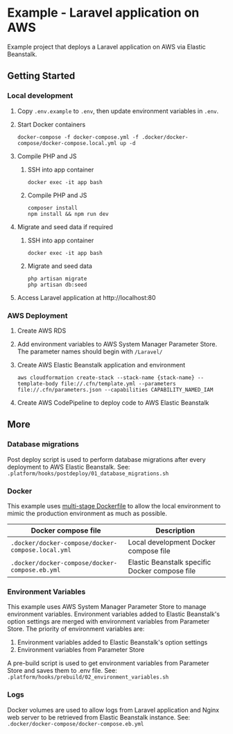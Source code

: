 # Example - Laravel application on AWS

Example project that deploys a Laravel application on AWS via Elastic Beanstalk.

## Getting Started

### Local development

1. Copy `.env.example` to `.env`, then update environment variables in `.env`.

2. Start Docker containers

    `docker-compose -f docker-compose.yml -f .docker/docker-compose/docker-compose.local.yml up -d`

3. Compile PHP and JS

    1. SSH into app container

        `docker exec -it app bash`

    2. Compile PHP and JS

        ```
        composer install
        npm install && npm run dev
        ```

4. Migrate and seed data if required

    1. SSH into app container

        `docker exec -it app bash`

    2. Migrate and seed data

        ```
        php artisan migrate
        php artisan db:seed
        ```

5. Access Laravel application at http://localhost:80

### AWS Deployment

1. Create AWS RDS

2. Add environment variables to AWS System Manager Parameter Store. The parameter names should begin with `/Laravel/`

3. Create AWS Elastic Beanstalk application and environment

    `aws cloudformation create-stack --stack-name {stack-name} --template-body file://.cfn/template.yml --parameters file://.cfn/parameters.json --capabilities CAPABILITY_NAMED_IAM`

4. Create AWS CodePipeline to deploy code to AWS Elastic Beanstalk

## More

### Database migrations

Post deploy script is used to perform database migrations after every deployment to AWS Elastic Beanstalk. See: `.platform/hooks/postdeploy/01_database_migrations.sh`

### Docker

This example uses [multi-stage Dockerfile](https://docs.docker.com/develop/develop-images/multistage-build/) to allow the local environment to mimic the production environment as much as possible.

| Docker compose file                               | Description                                    |
| ------------------------------------------------- | ---------------------------------------------- |
| `.docker/docker-compose/docker-compose.local.yml` | Local development Docker compose file          |
| `.docker/docker-compose/docker-compose.eb.yml`    | Elastic Beanstalk specific Docker compose file |

### Environment Variables

This example uses AWS System Manager Parameter Store to manage environment variables.
Environment variables added to Elastic Beanstalk's option settings are merged with environment variables from Parameter Store.
The priority of environment variables are:

1. Environment variables added to Elastic Beanstalk's option settings
2. Environment variables from Parameter Store

A pre-build script is used to get environment variables from Parameter Store and saves them to .env file. See: `.platform/hooks/prebuild/02_environment_variables.sh`

### Logs

Docker volumes are used to allow logs from Laravel application and Nginx web server to be retrieved from Elastic Beanstalk instance. See: `.docker/docker-compose/docker-compose.eb.yml`
